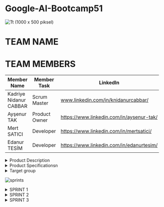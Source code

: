 # Google-AI-Bootcamp51
![Tt (1000 x 500 piksel)](https://github.com/user-attachments/assets/e628a182-f128-465a-93de-c78d869c4d48)
# TEAM NAME

# TEAM MEMBERS
| Member Name     | Member Task     | Linkedln     |
|--------------|--------------|--------------|
| Kadriye Nidanur CABBAR | Scrum Master | www.linkedin.com/in/knidanurcabbar/ |
| Ayşenur TAK | Product Owner | https://www.linkedin.com/in/aysenur-tak/ |
| Mert SATICI | Developer | https://www.linkedin.com/in/mertsatici/ |
| Edanur TESİM | Developer | https://www.linkedin.com/in/edanurtesim/ |

<details>
  <summary>Product Description</summary>

</details>

<details>
  <summary>Product Specificationsn</summary>

</details>

<details>
  <summary>Target group</summary>

</details>

![sprints](https://github.com/user-attachments/assets/10b2504e-2cff-487d-8e22-cf8d3a9858b0)

<details>
  <summary>SPRINT 1</summary>

</details>

<details>
  <summary>SPRINT 2</summary>

</details>

<details>
  <summary>SPRINT 3</summary>

</details>
